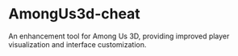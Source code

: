 # AmongUs3d-cheat
An enhancement tool for Among Us 3D, providing improved player visualization and interface customization.
